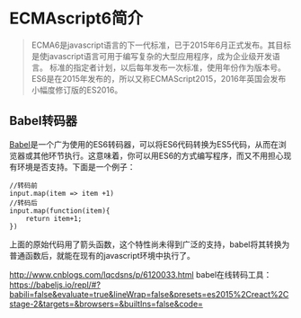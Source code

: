 # ECMAscript6简介
> ECMA6是javascript语言的下一代标准，已于2015年6月正式发布。其目标是使javascript语言可用于编写复杂的大型应用程序，成为企业级开发语言。
> 标准的指定者计划，以后每年发布一次标准，使用年份作为版本号。ES6是在2015年发布的，所以又称ECMAScript2015，2016年英国会发布小幅度修订版的ES2016。


## Babel转码器
[Babel](http://babeljs.io/)是一个广为使用的ES6转码器，可以将ES6代码转换为ES5代码，从而在浏览器或其他环节执行。这意味着，你可以用ES6的方式编写程序，而又不用担心现有环境是否支持。下面是一个例子：
```
//转码前
input.map(item => item +1)
//转码后
input.map(function(item){
	return item+1;
})
```
上面的原始代码用了箭头函数，这个特性尚未得到广泛的支持，babel将其转换为普通函数后，就能在现有的javascript环境中执行了。

http://www.cnblogs.com/lqcdsns/p/6120033.html
babel在线转码工具：
https://babeljs.io/repl/#?babili=false&evaluate=true&lineWrap=false&presets=es2015%2Creact%2Cstage-2&targets=&browsers=&builtIns=false&code=